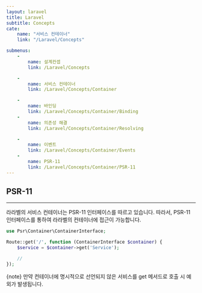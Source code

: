 ```yaml
---
layout: laravel
title: Laravel
subtitle: Concepts
cate:
    name: "서비스 컨테이너"
    link: "/Laravel/Concepts"

submenus:
    -
        name: 설계컨셉
        link: /Laravel/Concepts

    -
        name: 서비스 컨테이너
        link: /Laravel/Concepts/Container

    -
        name: 바인딩
        link: /Laravel/Concepts/Container/Binding
    -
        name: 의존성 해결
        link: /Laravel/Concepts/Container/Resolving

    -
        name: 이벤트
        link: /Laravel/Concepts/Container/Events
    -
        name: PSR-11
        link: /Laravel/Concepts/Container/PSR-11
---
```



## PSR-11
---

라라벨의 서비스 컨테이너는 PSR-11 인터페이스를 따르고 있습니다. 따라서, PSR-11 인터페이스를 통하여  라라벨의 컨테이너에 접근이 가능합니다.

```php
use Psr\Container\ContainerInterface;

Route::get('/', function (ContainerInterface $container) {
    $service = $container->get('Service');

    //
});
```

{note} 만약 컨테이너에 명시적으로 선언되지 않은 서비스를 get 메서드로 호출 시 예외가 발생됩니다.